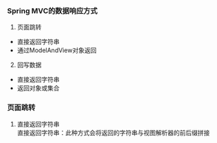 ### Spring MVC的数据响应方式  
1. 页面跳转  
+ 直接返回字符串  
+ 通过ModelAndView对象返回  
  
2. 回写数据  
+ 直接返回字符串  
+ 返回对象或集合  
  
### 页面跳转  
1. 直接返回字符串  
直接返回字符串：此种方式会将返回的字符串与视图解析器的前后缀拼接